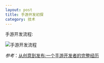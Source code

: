```yaml
---
layout: post
title: 手游开发初探
category: 技术
---
```


手游开发流程:

![手游开发流程](https://camo.githubusercontent.com/c77270ec3cd3b2e34bbcc0c3a543f246bf75c73f/687474703a2f2f73392e73696e61696d672e636e2f6d6964646c652f36346262326131337439366631303838666363383826363930 "mobile game")

*参考*：[从创意到发布:一个手游开发者的完整经历](http://www.gamelook.com.cn/2014/06/167159 "mobile game") 
